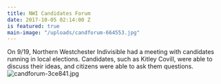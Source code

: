 ```yaml
---
title: NWI Candidates Forum
date: 2017-10-05 02:14:00 Z
is featured: true
main-image: "/uploads/candforum-664553.jpg"
---
```


On 9/19, Northern Westchester Indivisible had a meeting with candidates running in local elections. Candidates, such as Kitley Covill, were able to discuss their ideas, and citizens were able to ask them questions.![candforum-3ce841.jpg](/uploads/candforum-3ce841.jpg)